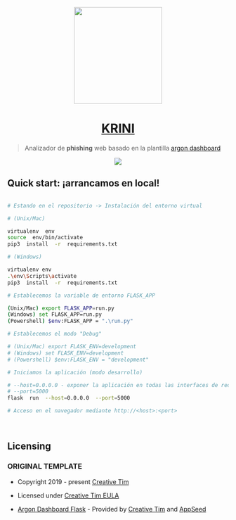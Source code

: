 <p  align="center">
<img  src="https://user-images.githubusercontent.com/99904180/228915777-fcfb115c-37f3-45e6-b5a0-78457d13bba9.png"  width="200"  height="220"  />
</p>

<h1  align="center">
<a  href=""> KRINI </a>
</h1>

> Analizador de **phishing** web basado en la plantilla [argon dashboard](https://www.creative-tim.com/product/argon-dashboard-flask)

<p  align="center">
<img  src="https://user-images.githubusercontent.com/99904180/235093981-34a0f7f2-655b-4508-81ab-923789cba00e.png"/>
</p>

## Quick start: ¡arrancamos en local!

```bash

# Estando en el repositorio -> Instalación del entorno virtual

# (Unix/Mac)

virtualenv  env
source  env/bin/activate
pip3  install  -r  requirements.txt

# (Windows)

virtualenv env
.\env\Scripts\activate
pip3  install  -r  requirements.txt

# Establecemos la variable de entorno FLASK_APP

(Unix/Mac) export FLASK_APP=run.py
(Windows) set FLASK_APP=run.py
(Powershell) $env:FLASK_APP = ".\run.py"

# Establecemos el modo "Debug"

# (Unix/Mac) export FLASK_ENV=development
# (Windows) set FLASK_ENV=development
# (Powershell) $env:FLASK_ENV = "development"

# Iniciamos la aplicación (modo desarrollo)

# --host=0.0.0.0 - exponer la aplicación en todas las interfaces de red(default 127.0.0.1)
# --port=5000 
flask  run  --host=0.0.0.0  --port=5000

# Acceso en el navegador mediante http://<host>:<port>
```
<br  />


## Licensing

  ### ORIGINAL TEMPLATE

- Copyright 2019 - present [Creative Tim](https://www.creative-tim.com/)

- Licensed under [Creative Tim EULA](https://www.creative-tim.com/license)

- [Argon Dashboard Flask](https://www.creative-tim.com/product/argon-dashboard-flask) - Provided by [Creative Tim](https://www.creative-tim.com/) and [AppSeed](https://appseed.us)